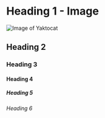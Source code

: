 # Heading 1 - Image

![Image of Yaktocat](https://octodex.github.com/images/yaktocat.png)

## Heading 2

### Heading 3

#### Heading 4

##### Heading 5

###### Heading 6
